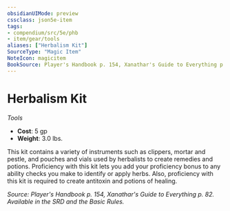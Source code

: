 ```yaml
---
obsidianUIMode: preview
cssclass: json5e-item
tags:
- compendium/src/5e/phb
- item/gear/tools
aliases: ["Herbalism Kit"]
SourceType: "Magic Item"
NoteIcon: magicitem
BookSource: Player's Handbook p. 154, Xanathar's Guide to Everything p. 82. Available in the SRD and the Basic Rules.
---
```

# Herbalism Kit
*Tools*  

- **Cost**: 5 gp
- **Weight**: 3.0 lbs.

This kit contains a variety of instruments such as clippers, mortar and pestle, and pouches and vials used by herbalists to create remedies and potions. Proficiency with this kit lets you add your proficiency bonus to any ability checks you make to identify or apply herbs. Also, proficiency with this kit is required to create antitoxin and potions of healing.

*Source: Player's Handbook p. 154, Xanathar's Guide to Everything p. 82. Available in the SRD and the Basic Rules.*
